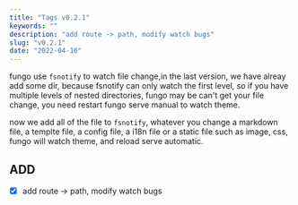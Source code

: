 ```yaml
---
title: "Tags v0.2.1"
keywords: ""
description: "add route -> path, modify watch bugs"
slug: "v0.2.1"
date: "2022-04-16"
---
```


fungo use `fsnotify` to watch file change,in the last version, we have alreay add some dir, because fsnotify can only watch the first level, so if you have multiple levels of nested directories, fungo may be can't get your file change, you need restart fungo serve manual to watch theme.

now we add all of the file to `fsnotify`, whatever you change a markdown file, a templte file, a config file, a i18n file or a static file such as image, css, fungo will watch theme, and reload serve automatic.

## ADD

- [x] add route -> path, modify watch bugs
